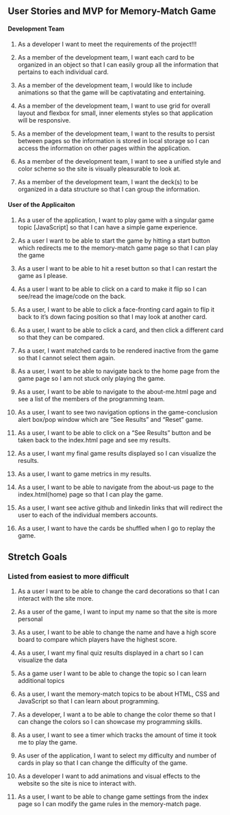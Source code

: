## User Stories and MVP for Memory-Match Game

#### Development Team

1.	As a developer I want to meet the requirements of the project!!!

2.	As a member of the development team, I want each card to be organized in an object so that I can easily group all the information that pertains to each individual card. 

3.	As a member of the development team, I would like to include animations so that the game will be captivatating and entertaining.	

4.	As a member of the development team, I want to use grid for overall layout and flexbox for small, inner elements styles so that application will be responsive.

5.	As a member of the development team, I want to the results to persist between pages so the information is stored in local storage so I can access the information on other pages within the application.

6.	As a member of the development team, I want to see a unified style and color scheme  so the site is visually pleasurable to look at.

7. As a member of the development team, I want the deck(s) to be organized in a data structure so that I can group the information.

#### User of the Applicaiton

1.	As a user of the application, I want to play game with a singular game topic [JavaScript] so that I can have a simple game experience. 

2. As a user I want to be able to start the game by hitting a start button which redirects me to the memory-match game page so that I can play the game

3. As a user I want to be able to hit a reset button so that I can restart the game as I please.

4. As a user I want to be able to click on a card to make it flip so I can see/read the image/code on the back.

5. As a user, I want to be able to click a face-fronting card again to flip it back to it’s down facing position so that I may look at another card.

6.	As a user, I want to be able to click a card, and then click a different card so that they can be compared.

7.	As a user, I want matched cards to be rendered inactive from the game so that I cannot select them again.

8. As a user, I want to be able to navigate back to the home page from the game page so I am not stuck only playing the game.

9. As a user, I want to be able to navigate to the about-me.html page and see a list of the members of the programming team.	

10. As a user, I want to see two navigation options in the game-conclusion alert box/pop window which are “See Results” and “Reset” game.

11.	As a user, I want to be able to click on a “See Results” button and be taken back to the index.html page and see my results. 

12.	As a user, I want my final game results displayed so I can visualize the results. 

13.	As a user, I want to game metrics in my results. 

14.	As a user, I want to be able to navigate from the about-us page to the index.html(home) page so that I can play the game.

15.	As a user, I want see active github and linkedin links that will redirect the user to each of the individual members accounts.

16.	As a user, I want to have the cards be shuffled when I go to replay the game.


## Stretch Goals

### Listed from easiest to more difficult

1.	As a user I want to be able to change the card decorations so that I can interact with the site more.

2.	As a user of the game, I want to input my name so that the site is more personal

3.  As a user, I want to be able to change the name and have a high score board to compare which players have the highest score.

4.	As a user, I want my final quiz results displayed in a chart so I can visualize the data

5.	As a game user I want to be able to change the topic so I can learn additional topics 

6.	As a user, I want the memory-match topics to be about HTML, CSS and JavaScript so that I can learn about programming. 

7.	As a developer, I want a to be able to change the color theme so that I can 
change the colors so I can showcase my programming skills.

8.	As a user, I want to see a timer which tracks the amount of time it took me to play the game. 

9.	As user of the application, I want to select my difficulty and number of cards in play so that I can change the difficulty of the game. 

10.	As a developer I want to add animations and visual effects to the website so the site is nice to interact with. 

11.	As a user, I want to be able to change game settings from the index page so I can modify the game rules in the memory-match page. 

